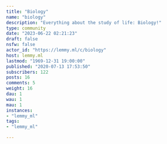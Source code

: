 ```yaml
---
title: "Biology" 
name: "biology"
description: "Everything about the study of life: Biology!"
type: community
date: "2023-06-22 02:21:23"
draft: false
nsfw: false
actor_id: "https://lemmy.ml/c/biology"
host: lemmy.ml
lastmod: "1969-12-31 19:00:00"
published: "2020-07-13 17:53:50"
subscribers: 122
posts: 16
comments: 5
weight: 16
dau: 1
wau: 1
mau: 1
instances:
- "lemmy_ml"
tags: 
- "lemmy_ml"

---
```

